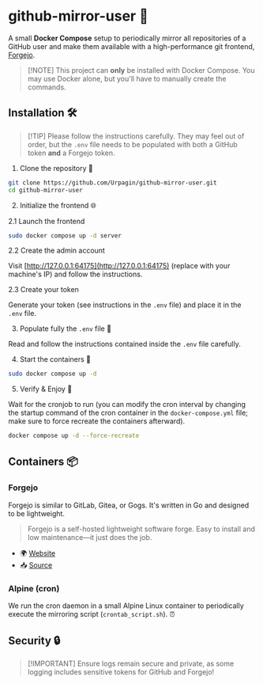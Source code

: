 # github-mirror-user 🚀

A small **Docker Compose** setup to periodically mirror all repositories of a GitHub user and make them available with a high-performance git frontend, [Forgejo](https://forgejo.org/).

> \[!NOTE]
> This project can **only** be installed with Docker Compose. You may use Docker alone, but you'll have to manually create the commands.

## Installation 🛠️

> \[!TIP]
> Please follow the instructions carefully. They may feel out of order, but the `.env` file needs to be populated with both a GitHub token **and** a Forgejo token.

1. Clone the repository 📂

```bash
git clone https://github.com/Urpagin/github-mirror-user.git
cd github-mirror-user
```

2. Initialize the frontend 🌐

2.1 Launch the frontend

```bash
sudo docker compose up -d server
```

2.2 Create the admin account

Visit [http://127.0.0.1:64175](http://127.0.0.1:64175) (replace with your machine's IP) and follow the instructions.

2.3 Create your token

Generate your token (see instructions in the `.env` file) and place it in the `.env` file.

3. Populate fully the `.env` file 📄

Read and follow the instructions contained inside the `.env` file carefully.

4. Start the containers 🐳

```bash
sudo docker compose up -d
```

5. Verify & Enjoy 🎉

Wait for the cronjob to run (you can modify the cron interval by changing the startup command of the cron container in the `docker-compose.yml` file; make sure to force recreate the containers afterward).

```bash
docker compose up -d --force-recreate
```

## Containers 📦

### Forgejo

Forgejo is similar to GitLab, Gitea, or Gogs. It's written in Go and designed to be lightweight.

> Forgejo is a self-hosted lightweight software forge. Easy to install and low maintenance—it just does the job.

* 🌍 [Website](https://forgejo.org/)
* 📥 [Source](https://codeberg.org/forgejo/forgejo)

### Alpine (cron)

We run the cron daemon in a small Alpine Linux container to periodically execute the mirroring script (`crontab_script.sh`). ⏰

## Security 🔒

> \[!IMPORTANT]
> Ensure logs remain secure and private, as some logging includes sensitive tokens for GitHub and Forgejo!
